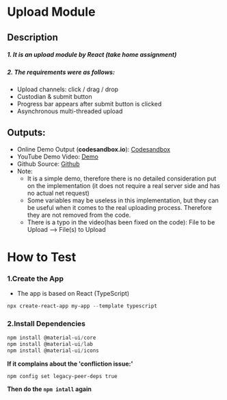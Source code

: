 # Upload Module

## Description

##### 1. It is an upload module by React (take home assignment)

##### 2. The requirements were as follows:

- Upload channels: click / drag / drop
- Custodian & submit button
- Progress bar appears after submit button is clicked
- Asynchronous multi-threaded upload



## Outputs:

- Online Demo Output (**codesandbox.io**):  [Codesandbox](https://codesandbox.io/p/github/wendy006/upload_module/csb-cb3v84/draft/smoosh-wave?selection=%5B%7B%22endColumn%22%3A46%2C%22endLineNumber%22%3A11%2C%22startColumn%22%3A46%2C%22startLineNumber%22%3A11%7D%5D&workspace=%257B%2522activeFileId%2522%253Anull%252C%2522openFiles%2522%253A%255B%255D%252C%2522sidebarPanel%2522%253A%2522EXPLORER%2522%252C%2522gitSidebarPanel%2522%253A%2522COMMIT%2522%252C%2522sidekickItems%2522%253A%255B%257B%2522type%2522%253A%2522UNASSIGNED_PORT%2522%252C%2522port%2522%253A3000%252C%2522url%2522%253A%2522cb3v84-3000.preview.csb.app%2522%252C%2522key%2522%253A%2522cl9t58j4i01ep356h4rutz9k4%2522%252C%2522isMinimized%2522%253Afalse%257D%252C%257B%2522type%2522%253A%2522TERMINAL%2522%252C%2522shellId%2522%253A%2522cl9t511rm000wlrec6oce12s7%2522%252C%2522key%2522%253A%2522cl9t511m400ze356h3edmte54%2522%252C%2522isMinimized%2522%253Atrue%257D%255D%257D)
- YouTube Demo Video: [Demo](https://youtu.be/VmT92noaqkg)
- Github Source: [Github](https://github.com/wendy006/upload_module)
- Note:
	- It is a simple demo, therefore there is no detailed consideration put on the implementation (it does not require a real server side and has no actual net request)
	- Some variables may be useless in this implementation, but they can be useful when it comes to the real uploading process. Therefore they are not removed from the code.
	- There is a typo in the video(has been fixed on the code): File to be Upload --> File(s) to Upload



# How to Test

### 1.Create the App

- The app is based on React (TypeScript)

```powershell
npx create-react-app my-app --template typescript
```



### 2.Install Dependencies

```powershell
npm install @material-ui/core
npm install @material-ui/lab
npm install @material-ui/icons
```



**If it complains about the 'confliction issue:'**

```
npm config set legacy-peer-deps true
```

**Then do the `npm intall` again**



